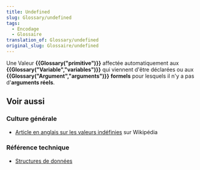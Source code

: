 ```yaml
---
title: Undefined
slug: Glossary/undefined
tags:
  - Encodage
  - Glossaire
translation_of: Glossary/undefined
original_slug: Glossaire/undefined
---
```


Une Valeur **{{Glossary("primitive")}}** affectée automatiquement aux **{{Glossary("Variable","variables")}}** qui viennent d'être déclarées ou aux **{{Glossary("Argument","arguments")}}** **formels** pour lesquels il n'y a pas d'**arguments réels**.

## Voir aussi

### Culture générale

- [Article en anglais sur les valeurs indéfinies](https://en.wikipedia.org/wiki/Undefined_value) sur Wikipédia

### Référence technique

- [Structures de données](/fr/docs/Web/JavaScript/Structures_de_donn%C3%A9es)
